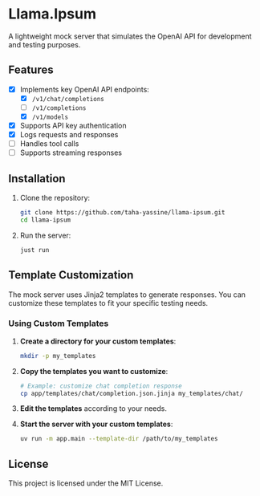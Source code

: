 # Llama.Ipsum

A lightweight mock server that simulates the OpenAI API for development and testing purposes.

## Features

- [x] Implements key OpenAI API endpoints:
  - [x] `/v1/chat/completions`
  - [ ] `/v1/completions`
  - [x] `/v1/models`
- [x] Supports API key authentication
- [x] Logs requests and responses
- [ ] Handles tool calls
- [ ] Supports streaming responses

## Installation

1. Clone the repository:
   ```bash
   git clone https://github.com/taha-yassine/llama-ipsum.git
   cd llama-ipsum
   ```

2. Run the server:
   ```bash
   just run
   ```

## Template Customization

The mock server uses Jinja2 templates to generate responses. You can customize these templates to fit your specific testing needs.

### Using Custom Templates

1. **Create a directory for your custom templates**:
   ```bash
   mkdir -p my_templates
   ```

2. **Copy the templates you want to customize**:
   ```bash
   # Example: customize chat completion response
   cp app/templates/chat/completion.json.jinja my_templates/chat/
   ```

3. **Edit the templates** according to your needs.

4. **Start the server with your custom templates**:
   ```bash
   uv run -m app.main --template-dir /path/to/my_templates
   ```

## License

This project is licensed under the MIT License.
